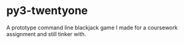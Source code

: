 # py3-twentyone
A prototype command line blackjack game I made for a coursework assignment and still tinker with.
